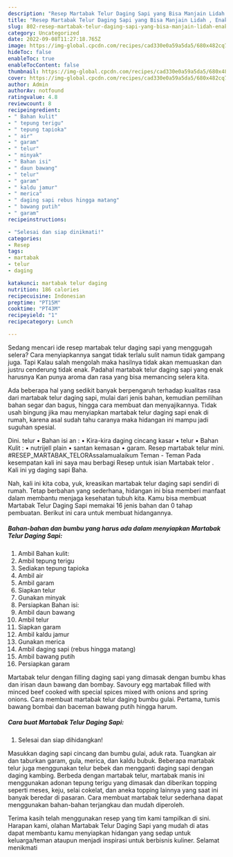 ```yaml
---
description: "Resep Martabak Telur Daging Sapi yang Bisa Manjain Lidah , Enak"
title: "Resep Martabak Telur Daging Sapi yang Bisa Manjain Lidah , Enak"
slug: 802-resep-martabak-telur-daging-sapi-yang-bisa-manjain-lidah-enak
category: Uncategorized
date: 2022-09-08T11:27:18.765Z
image: https://img-global.cpcdn.com/recipes/cad330e0a59a5da5/680x482cq70/martabak-telur-daging-sapi-foto-resep-utama.jpg
hideToc: false
enableToc: true
enableTocContent: false
thumbnail: https://img-global.cpcdn.com/recipes/cad330e0a59a5da5/680x482cq70/martabak-telur-daging-sapi-foto-resep-utama.jpg
cover: https://img-global.cpcdn.com/recipes/cad330e0a59a5da5/680x482cq70/martabak-telur-daging-sapi-foto-resep-utama.jpg
author: Admin
authorAv: notfound
ratingvalue: 4.8
reviewcount: 8
recipeingredient:
- " Bahan kulit"
- " tepung terigu"
- " tepung tapioka"
- " air"
- " garam"
- " telur"
- " minyak"
- " Bahan isi"
- " daun bawang"
- " telur"
- " garam"
- " kaldu jamur"
- " merica"
- " daging sapi rebus hingga matang"
- " bawang putih"
- " garam"
recipeinstructions:

- "Selesai dan siap dinikmati!"
categories:
- Resep
tags:
- martabak
- telur
- daging

katakunci: martabak telur daging 
nutrition: 186 calories
recipecuisine: Indonesian
preptime: "PT15M"
cooktime: "PT43M"
recipeyield: "1"
recipecategory: Lunch

---
```



Sedang mencari ide resep martabak telur daging sapi yang menggugah selera? Cara menyiapkannya sangat tidak terlalu sulit namun tidak gampang juga. Tapi Kalau salah mengolah maka hasilnya tidak akan memuaskan dan justru cenderung tidak enak. Padahal martabak telur daging sapi yang enak harusnya Kan punya aroma dan rasa yang bisa memancing selera kita.


Ada beberapa hal yang sedikit banyak berpengaruh terhadap kualitas rasa dari martabak telur daging sapi, mulai dari jenis bahan, kemudian pemilihan bahan segar dan bagus, hingga cara membuat dan menyajikannya. Tidak usah bingung jika mau menyiapkan martabak telur daging sapi enak di rumah, karena asal sudah tahu caranya maka hidangan ini mampu jadi suguhan spesial.

Dini. telur • Bahan isi an : • Kira-kira daging cincang kasar • telur • Bahan Kulit : • nutrijell plain • santan kemasan • garam. Resep martabak telur mini. #RESEP_MARTABAK_TELORAssalamualaikum Teman - Teman Pada kesempatan kali ini saya mau berbagi Resep untuk isian Martabak telor . Kali ini yg daging sapi Baha.


Nah, kali ini kita coba, yuk, kreasikan martabak telur daging sapi sendiri di rumah. Tetap berbahan yang sederhana, hidangan ini bisa memberi manfaat dalam membantu menjaga kesehatan tubuh kita. Kamu bisa membuat Martabak Telur Daging Sapi memakai 16 jenis bahan dan 0 tahap pembuatan. Berikut ini cara untuk membuat hidangannya.

<!--inarticleads1-->

##### Bahan-bahan dan bumbu yang harus ada dalam menyiapkan Martabak Telur Daging Sapi:

1. Ambil  Bahan kulit:
1. Ambil  tepung terigu
1. Sediakan  tepung tapioka
1. Ambil  air
1. Ambil  garam
1. Siapkan  telur
1. Gunakan  minyak
1. Persiapkan  Bahan isi:
1. Ambil  daun bawang
1. Ambil  telur
1. Siapkan  garam
1. Ambil  kaldu jamur
1. Gunakan  merica
1. Ambil  daging sapi (rebus hingga matang)
1. Ambil  bawang putih
1. Persiapkan  garam


Martabak telur dengan filling daging sapi yang dimasak dengan bumbu khas dan irisan daun bawang dan bombay. Savoury egg martabak filled with minced beef cooked with special spices mixed with onions and spring onions. Cara membuat martabak telur daging bumbu gulai. Pertama, tumis bawang bombai dan baceman bawang putih hingga harum. 

<!--inarticleads2-->

##### Cara buat Martabak Telur Daging Sapi:


1. Selesai dan siap dihidangkan!

Masukkan daging sapi cincang dan bumbu gulai, aduk rata. Tuangkan air dan taburkan garam, gula, merica, dan kaldu bubuk. Beberapa martabak telur juga menggunakan telur bebek dan mengganti daging sapi dengan daging kambing. Berbeda dengan martabak telur, martabak manis ini menggunakan adonan tepung terigu yang dimasak dan diberikan topping seperti meses, keju, selai cokelat, dan aneka topping lainnya yang saat ini banyak beredar di pasaran. Cara membuat martabak telur sederhana dapat menggunakan bahan-bahan terjangkau dan mudah diperoleh. 

Terima kasih telah menggunakan resep yang tim kami tampilkan di sini. Harapan kami, olahan Martabak Telur Daging Sapi yang mudah di atas dapat membantu kamu menyiapkan hidangan yang sedap untuk keluarga/teman ataupun menjadi inspirasi untuk berbisnis kuliner. Selamat menikmati
